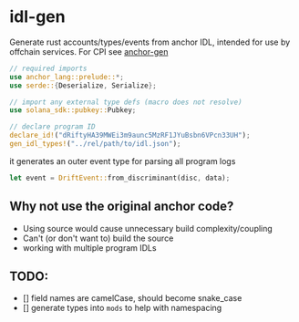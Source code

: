 # idl-gen

Generate rust accounts/types/events from anchor IDL, intended for use by offchain services.
For CPI see [anchor-gen](https://github.com/saber-hq/anchor-gen/)

```rust
// required imports
use anchor_lang::prelude::*;
use serde::{Deserialize, Serialize};

// import any external type defs (macro does not resolve)
use solana_sdk::pubkey::Pubkey;

// declare program ID
declare_id!("dRiftyHA39MWEi3m9aunc5MzRF1JYuBsbn6VPcn33UH");
gen_idl_types!("../rel/path/to/idl.json");
```

it generates an outer event type for parsing all program logs
```rust
let event = DriftEvent::from_discriminant(disc, data);
```

## Why not use the original anchor code?
- Using source would cause unnecessary build complexity/coupling  
- Can't (or don't want to) build the source  
- working with multiple program IDLs

## TODO:
- [] field names are camelCase, should become snake_case
- [] generate types into `mods` to help with namespacing

